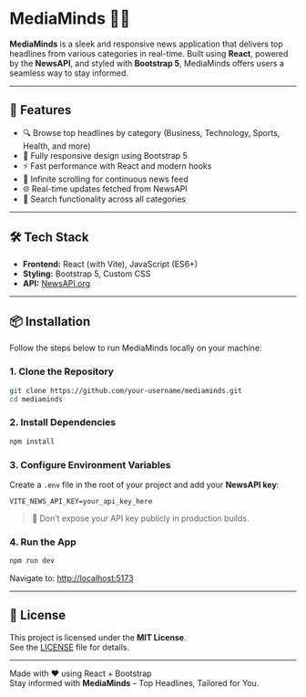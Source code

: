 # MediaMinds 🧠📰

**MediaMinds** is a sleek and responsive news application that delivers top headlines from various categories in real-time. Built using **React**, powered by the **NewsAPI**, and styled with **Bootstrap 5**, MediaMinds offers users a seamless way to stay informed.

---

## 🚀 Features

- 🔍 Browse top headlines by category (Business, Technology, Sports, Health, and more)
- 📱 Fully responsive design using Bootstrap 5
- ⚡ Fast performance with React and modern hooks
- 🔄 Infinite scrolling for continuous news feed
- 🌐 Real-time updates fetched from NewsAPI
- 🔎 Search functionality across all categories

---

## 🛠️ Tech Stack

- **Frontend:** React (with Vite), JavaScript (ES6+)
- **Styling:** Bootstrap 5, Custom CSS
- **API:** [NewsAPI.org](https://newsapi.org/)

---

## 📦 Installation

Follow the steps below to run MediaMinds locally on your machine:

### 1. Clone the Repository

```bash
git clone https://github.com/your-username/mediaminds.git
cd mediaminds
```

### 2. Install Dependencies

```bash
npm install
```

### 3. Configure Environment Variables

Create a `.env` file in the root of your project and add your **NewsAPI key**:

```env
VITE_NEWS_API_KEY=your_api_key_here
```

> 🔐 Don’t expose your API key publicly in production builds.

### 4. Run the App

```bash
npm run dev
```

Navigate to: [http://localhost:5173](http://localhost:5173)

---

## 📜 License

This project is licensed under the **MIT License**.  
See the [LICENSE](LICENSE) file for details.

---

Made with ❤️ using React + Bootstrap  
Stay informed with **MediaMinds** – Top Headlines, Tailored for You.
